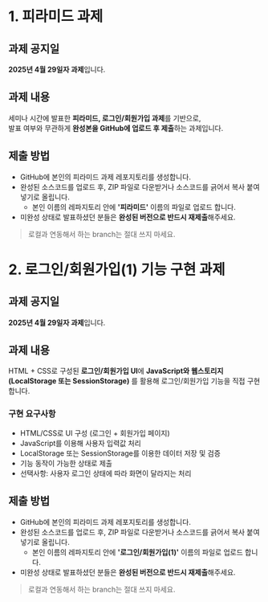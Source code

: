# 1. 피라미드 과제
## 과제 공지일
**2025년 4월 29일자 과제**입니다. 

## 과제 내용
세미나 시간에 발표한 **피라미드, 로그인/회원가입 과제**를 기반으로,  
발표 여부와 무관하게 **완성본을 GitHub에 업로드 후 제출**하는 과제입니다.

## 제출 방법
- GitHub에 본인의 피라미드 과제 레포지토리를 생성합니다.
- 완성된 소스코드를 업로드 후, ZIP 파일로 다운받거나 소스코드를 긁어서 복사 붙여넣기로 올립니다.
  - 본인 이름의 레파지토리 안에 **'피라미드'** 이름의 파일로 업로드 합니다.
- 미완성 상태로 발표하셨던 분들은 **완성된 버전으로 반드시 재제출**해주세요.
> 로컬과 연동해서 하는 branch는 절대 쓰지 마세요.

# 2. 로그인/회원가입(1) 기능 구현 과제

## 과제 공지일
**2025년 4월 29일자 과제**입니다. 

## 과제 내용
HTML + CSS로 구성된 **로그인/회원가입 UI**에 **JavaScript와 웹스토리지(LocalStorage 또는 SessionStorage)** 를 활용해 로그인/회원가입 기능을 직접 구현합니다.
### 구현 요구사항
- HTML/CSS로 UI 구성 (로그인 + 회원가입 페이지)
- JavaScript를 이용해 사용자 입력값 처리
- LocalStorage 또는 SessionStorage를 이용한 데이터 저장 및 검증
- 기능 동작이 가능한 상태로 제출
- 선택사항: 사용자 로그인 상태에 따라 화면이 달라지는 처리

## 제출 방법
- GitHub에 본인의 피라미드 과제 레포지토리를 생성합니다.
- 완성된 소스코드를 업로드 후, ZIP 파일로 다운받거나 소스코드를 긁어서 복사 붙여넣기로 올립니다.
  - 본인 이름의 레파지토리 안에 **'로그인/회원가입(1)'** 이름의 파일로 업로드 합니다.
- 미완성 상태로 발표하셨던 분들은 **완성된 버전으로 반드시 재제출**해주세요.
> 로컬과 연동해서 하는 branch는 절대 쓰지 마세요.
